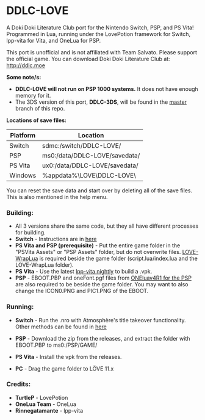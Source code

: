 # DDLC-LOVE
A Doki Doki Literature Club port for the Nintendo Switch, PSP, and PS Vita! Programmed in Lua, running under the LovePotion framework for Switch, lpp-vita for Vita, and OneLua for PSP.

This port is unofficial and is not affiliated with Team Salvato. Please support the official game. You can download Doki Doki Literature Club at: http://ddlc.moe

**Some note/s:**
- **DDLC-LOVE will not run on PSP 1000 systems.** It does not have enough memory for it.
- The 3DS version of this port, **DDLC-3DS**, will be found in the [master](https://github.com/LukeZGD/DDLC-LOVE/tree/master) branch of this repo.

**Locations of save files:**

| Platform | Location                            |
|----------|-------------------------------------|
| Switch   | sdmc:/switch/DDLC-LOVE/             |
| PSP      | ms0:/data/DDLC-LOVE/savedata/       |
| PS Vita  | ux0:/data/DDLC-LOVE/savedata/       |
| Windows  | %appdata%\LOVE\DDLC-LOVE\           |

You can reset the save data and start over by deleting all of the save files. This is also mentioned in the help menu.

### Building:
- All 3 versions share the same code, but they all have different processes for building.
- **Switch** - Instructions are in [here](https://turtlep.github.io/LovePotion/wiki/#/packaging)
- **PS Vita and PSP (prerequisite)** - Put the entire game folder in the "PSVita Assets" or "PSP Assets" folder, but do not overwrite files. [LOVE-WrapLua](https://github.com/LukeZGD/LOVE-WrapLua) is required beside the game folder (script.lua/index.lua and the LOVE-WrapLua folder). 
- **PS Vita** - Use the latest [lpp-vita nightly](http://rinnegatamante.it/lpp-nightly.php) to build a .vpk.
- **PSP** - EBOOT.PBP and oneFont.pgf files from [ONEluav4R1 for the PSP](http://onelua.x10.mx/psp/ONEluav4R1.rar) are also required to be beside the game folder. You may want to also change the ICON0.PNG and PIC1.PNG of the EBOOT.

### Running:
- **Switch** - Run the .nro with Atmosphère's title takeover functionality. Other methods can be found in [here](https://turtlep.github.io/LovePotion/wiki/#/packaging)

- **PSP** - Download the zip from the releases, and extract the folder with EBOOT.PBP to ms0:/PSP/GAME/

- **PS Vita** - Install the vpk from the releases.

- **PC** - Drag the game folder to LÖVE 11.x

### Credits:
- **TurtleP** - LovePotion
- **OneLua Team** - OneLua
- **Rinnegatamante** - lpp-vita

